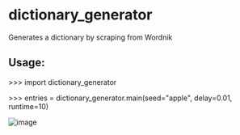 # dictionary_generator
Generates a dictionary by scraping from Wordnik


## Usage:
\>>> import dictionary_generator

\>>> entries = dictionary_generator.main(seed="apple", delay=0.01, runtime=10)

![image](https://user-images.githubusercontent.com/22204498/117265840-812bc480-ae09-11eb-9c89-55df47ae9cb9.png)

